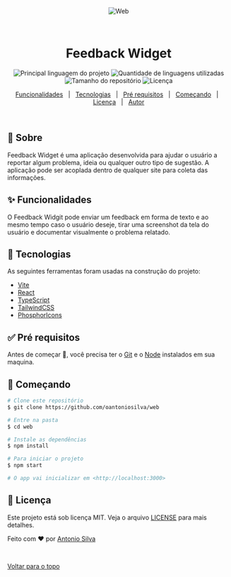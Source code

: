 <div align="center" id="top"> 
  <img src="./.github/app.gif" alt="Web" />

  &#xa0;
</div>

<h1 align="center">Feedback Widget</h1>

<p align="center">
  <img alt="Principal linguagem do projeto" src="https://img.shields.io/github/languages/top/oantoniosilva/web?color=56BEB8">

  <img alt="Quantidade de linguagens utilizadas" src="https://img.shields.io/github/languages/count/oantoniosilva/web?color=56BEB8">

  <img alt="Tamanho do repositório" src="https://img.shields.io/github/repo-size/oantoniosilva/web?color=56BEB8">

  <img alt="Licença" src="https://img.shields.io/github/license/oantoniosilva/web?color=56BEB8">

  <!-- <img alt="Github issues" src="https://img.shields.io/github/issues/oantoniosilva/web?color=56BEB8" /> -->

  <!-- <img alt="Github forks" src="https://img.shields.io/github/forks/oantoniosilva/web?color=56BEB8" /> -->

  <!-- <img alt="Github stars" src="https://img.shields.io/github/stars/oantoniosilva/web?color=56BEB8" /> -->
</p>

<!-- Status -->

<!-- <h4 align="center"> 
	🚧  Web 🚀 Em construção...  🚧
</h4> 

<hr> -->

<p align="center"> 
  <a href="#sparkles-funcionalidades">Funcionalidades</a> &#xa0; | &#xa0;
  <a href="#rocket-tecnologias">Tecnologias</a> &#xa0; | &#xa0;
  <a href="#white_check_mark-pré-requisitos">Pré requisitos</a> &#xa0; | &#xa0;
  <a href="#checkered_flag-começando">Começando</a> &#xa0; | &#xa0;
  <a href="#memo-licença">Licença</a> &#xa0; | &#xa0;
  <a href="https://github.com/oantoniosilva" target="_blank">Autor</a>
</p>

<br>

## :dart: Sobre ##

Feedback Widget é uma aplicação desenvolvida para ajudar o usuário a reportar algum problema, ideia ou qualquer outro tipo de sugestão. A aplicação pode ser acoplada dentro de qualquer site para coleta das informações.

## :sparkles: Funcionalidades ##

O Feedback Widgit pode enviar um feedback em forma de texto e ao mesmo tempo caso o usuário deseje, tirar uma screenshot da tela do usuário e documentar visualmente o problema relatado.

## :rocket: Tecnologias ##

As seguintes ferramentas foram usadas na construção do projeto:

- [Vite](https://vitejs.dev/)
- [React](https://pt-br.reactjs.org/)
- [TypeScript](https://www.typescriptlang.org/)
- [TailwindCSS](https://tailwindcss.com/)
- [PhosphorIcons](https://phosphoricons.com/)

## :white_check_mark: Pré requisitos ##

Antes de começar :checkered_flag:, você precisa ter o [Git](https://git-scm.com) e o [Node](https://nodejs.org/en/) instalados em sua maquina.

## :checkered_flag: Começando ##

```bash
# Clone este repositório
$ git clone https://github.com/oantoniosilva/web

# Entre na pasta
$ cd web

# Instale as dependências
$ npm install

# Para iniciar o projeto
$ npm start

# O app vai inicializar em <http://localhost:3000>
```

## :memo: Licença ##

Este projeto está sob licença MIT. Veja o arquivo [LICENSE](LICENSE.md) para mais detalhes.


Feito com :heart: por <a href="https://github.com/oantoniosilva" target="_blank">Antonio Silva</a>

&#xa0;

<a href="#top">Voltar para o topo</a>
